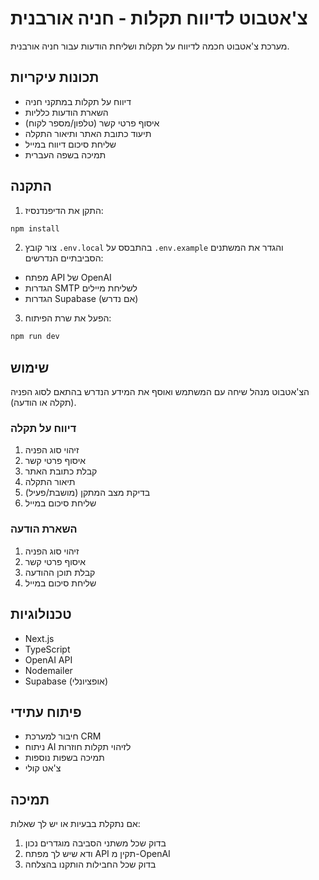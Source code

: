 # צ'אטבוט לדיווח תקלות - חניה אורבנית

מערכת צ'אטבוט חכמה לדיווח על תקלות ושליחת הודעות עבור חניה אורבנית.

## תכונות עיקריות

- דיווח על תקלות במתקני חניה
- השארת הודעות כלליות
- איסוף פרטי קשר (טלפון/מספר לקוח)
- תיעוד כתובת האתר ותיאור התקלה
- שליחת סיכום דיווח במייל
- תמיכה בשפה העברית

## התקנה

1. התקן את הדיפנדנסיז:
```bash
npm install
```

2. צור קובץ `.env.local` בהתבסס על `.env.example` והגדר את המשתנים הסביבתיים הנדרשים:
- מפתח API של OpenAI
- הגדרות SMTP לשליחת מיילים
- הגדרות Supabase (אם נדרש)

3. הפעל את שרת הפיתוח:
```bash
npm run dev
```

## שימוש

הצ'אטבוט מנהל שיחה עם המשתמש ואוסף את המידע הנדרש בהתאם לסוג הפניה (תקלה או הודעה).

### דיווח על תקלה
1. זיהוי סוג הפניה
2. איסוף פרטי קשר
3. קבלת כתובת האתר
4. תיאור התקלה
5. בדיקת מצב המתקן (מושבת/פעיל)
6. שליחת סיכום במייל

### השארת הודעה
1. זיהוי סוג הפניה
2. איסוף פרטי קשר
3. קבלת תוכן ההודעה
4. שליחת סיכום במייל

## טכנולוגיות

- Next.js
- TypeScript
- OpenAI API
- Nodemailer
- Supabase (אופציונלי)

## פיתוח עתידי

- חיבור למערכת CRM
- ניתוח AI לזיהוי תקלות חוזרות
- תמיכה בשפות נוספות
- צ'אט קולי

## תמיכה

אם נתקלת בבעיות או יש לך שאלות:
1. בדוק שכל משתני הסביבה מוגדרים נכון
2. ודא שיש לך מפתח API תקין מ-OpenAI
3. בדוק שכל החבילות הותקנו בהצלחה 